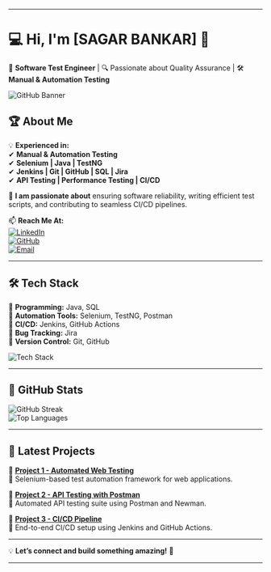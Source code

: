  ---

# 💻 **Hi, I'm [SAGAR BANKAR]** 👋  

🚀 **Software Test Engineer** | 🔍 Passionate about Quality Assurance | 🛠️ **Manual & Automation Testing**  

![GitHub Banner](https://source.unsplash.com/1600x400/?technology,coding)  

## 🏆 **About Me**  

💡 **Experienced in:**  
✔ **Manual & Automation Testing**  
✔ **Selenium | Java | TestNG**  
✔ **Jenkins | Git | GitHub | SQL | Jira**  
✔ **API Testing | Performance Testing | CI/CD**  

📌 **I am passionate about** ensuring software reliability, writing efficient test scripts, and contributing to seamless CI/CD pipelines.  

📫 **Reach Me At:**  
[![LinkedIn](https://img.shields.io/badge/LinkedIn-Connect-blue?style=for-the-badge&logo=linkedin)](https://www.linkedin.com/in/your-profile)  
[![GitHub](https://img.shields.io/badge/GitHub-Profile-black?style=for-the-badge&logo=github)](https://github.com/your-username)  
[![Email](https://img.shields.io/badge/Email-Contact-red?style=for-the-badge&logo=gmail)](mailto:your.email@example.com)  

---

## 🛠 **Tech Stack**  

🔹 **Programming:** Java, SQL  
🔹 **Automation Tools:** Selenium, TestNG, Postman  
🔹 **CI/CD:** Jenkins, GitHub Actions  
🔹 **Bug Tracking:** Jira  
🔹 **Version Control:** Git, GitHub  

![Tech Stack](https://skillicons.dev/icons?i=java,selenium,git,github,jenkins,postgres,postman)  

---

## 📂 **GitHub Stats**  

![GitHub Streak](https://github-readme-streak-stats.herokuapp.com/?user=your-username&theme=tokyonight)  
![Top Languages](https://github-readme-stats.vercel.app/api/top-langs/?username=your-username&layout=compact&theme=tokyonight)  

---

## 📝 **Latest Projects**  

🔹 **[Project 1 - Automated Web Testing](https://github.com/your-username/project1)**  
📌 Selenium-based test automation framework for web applications.  

🔹 **[Project 2 - API Testing with Postman](https://github.com/your-username/project2)**  
📌 Automated API testing suite using Postman and Newman.  

🔹 **[Project 3 - CI/CD Pipeline](https://github.com/your-username/project3)**  
📌 End-to-end CI/CD setup using Jenkins and GitHub Actions.  

---

💡 **Let’s connect and build something amazing!** 🚀  

---
